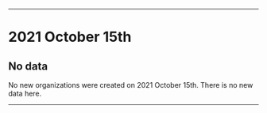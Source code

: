
***

# 2021 October 15th

## No data

No new organizations were created on 2021 October 15th. There is no new data here.

***
